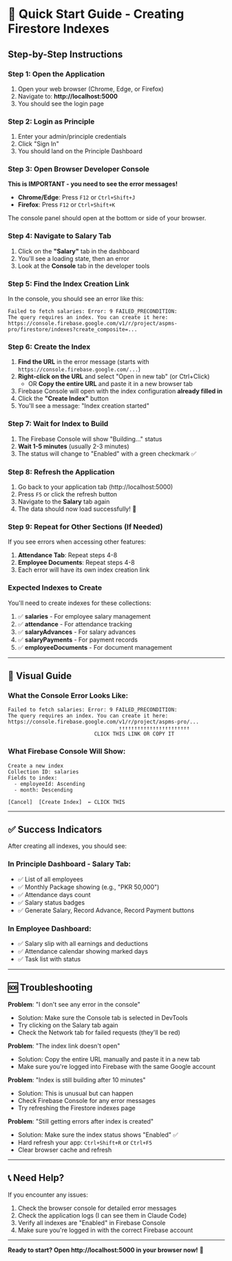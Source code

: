 # 🚀 Quick Start Guide - Creating Firestore Indexes

## Step-by-Step Instructions

### Step 1: Open the Application
1. Open your web browser (Chrome, Edge, or Firefox)
2. Navigate to: **http://localhost:5000**
3. You should see the login page

### Step 2: Login as Principle
1. Enter your admin/principle credentials
2. Click "Sign In"
3. You should land on the Principle Dashboard

### Step 3: Open Browser Developer Console
**This is IMPORTANT - you need to see the error messages!**

- **Chrome/Edge**: Press `F12` or `Ctrl+Shift+J`
- **Firefox**: Press `F12` or `Ctrl+Shift+K`

The console panel should open at the bottom or side of your browser.

### Step 4: Navigate to Salary Tab
1. Click on the **"Salary"** tab in the dashboard
2. You'll see a loading state, then an error
3. Look at the **Console** tab in the developer tools

### Step 5: Find the Index Creation Link
In the console, you should see an error like this:

```
Failed to fetch salaries: Error: 9 FAILED_PRECONDITION:
The query requires an index. You can create it here:
https://console.firebase.google.com/v1/r/project/aspms-pro/firestore/indexes?create_composite=...
```

### Step 6: Create the Index
1. **Find the URL** in the error message (starts with `https://console.firebase.google.com/...`)
2. **Right-click on the URL** and select "Open in new tab" (or Ctrl+Click)
   - OR **Copy the entire URL** and paste it in a new browser tab
3. Firebase Console will open with the index configuration **already filled in**
4. Click the **"Create Index"** button
5. You'll see a message: "Index creation started"

### Step 7: Wait for Index to Build
1. The Firebase Console will show "Building..." status
2. **Wait 1-5 minutes** (usually 2-3 minutes)
3. The status will change to "Enabled" with a green checkmark ✅

### Step 8: Refresh the Application
1. Go back to your application tab (http://localhost:5000)
2. Press `F5` or click the refresh button
3. Navigate to the **Salary** tab again
4. The data should now load successfully! 🎉

### Step 9: Repeat for Other Sections (If Needed)
If you see errors when accessing other features:

1. **Attendance Tab**: Repeat steps 4-8
2. **Employee Documents**: Repeat steps 4-8
3. Each error will have its own index creation link

### Expected Indexes to Create
You'll need to create indexes for these collections:

1. ✅ **salaries** - For employee salary management
2. ✅ **attendance** - For attendance tracking
3. ✅ **salaryAdvances** - For salary advances
4. ✅ **salaryPayments** - For payment records
5. ✅ **employeeDocuments** - For document management

---

## 📸 Visual Guide

### What the Console Error Looks Like:
```
Failed to fetch salaries: Error: 9 FAILED_PRECONDITION:
The query requires an index. You can create it here:
https://console.firebase.google.com/v1/r/project/aspms-pro/...
                                    ↑↑↑↑↑↑↑↑↑↑↑↑↑↑↑↑↑↑↑↑↑↑↑
                            CLICK THIS LINK OR COPY IT
```

### What Firebase Console Will Show:
```
Create a new index
Collection ID: salaries
Fields to index:
  - employeeId: Ascending
  - month: Descending

[Cancel]  [Create Index]  ← CLICK THIS
```

---

## ✅ Success Indicators

After creating all indexes, you should see:

### In Principle Dashboard - Salary Tab:
- ✅ List of all employees
- ✅ Monthly Package showing (e.g., "PKR 50,000")
- ✅ Attendance days count
- ✅ Salary status badges
- ✅ Generate Salary, Record Advance, Record Payment buttons

### In Employee Dashboard:
- ✅ Salary slip with all earnings and deductions
- ✅ Attendance calendar showing marked days
- ✅ Task list with status

---

## 🆘 Troubleshooting

**Problem**: "I don't see any error in the console"
- Solution: Make sure the Console tab is selected in DevTools
- Try clicking on the Salary tab again
- Check the Network tab for failed requests (they'll be red)

**Problem**: "The index link doesn't open"
- Solution: Copy the entire URL manually and paste it in a new tab
- Make sure you're logged into Firebase with the same Google account

**Problem**: "Index is still building after 10 minutes"
- Solution: This is unusual but can happen
- Check Firebase Console for any error messages
- Try refreshing the Firestore indexes page

**Problem**: "Still getting errors after index is created"
- Solution: Make sure the index status shows "Enabled" ✅
- Hard refresh your app: `Ctrl+Shift+R` or `Ctrl+F5`
- Clear browser cache and refresh

---

## 📞 Need Help?

If you encounter any issues:

1. Check the browser console for detailed error messages
2. Check the application logs (I can see them in Claude Code)
3. Verify all indexes are "Enabled" in Firebase Console
4. Make sure you're logged in with the correct Firebase account

---

**Ready to start? Open http://localhost:5000 in your browser now!** 🚀
